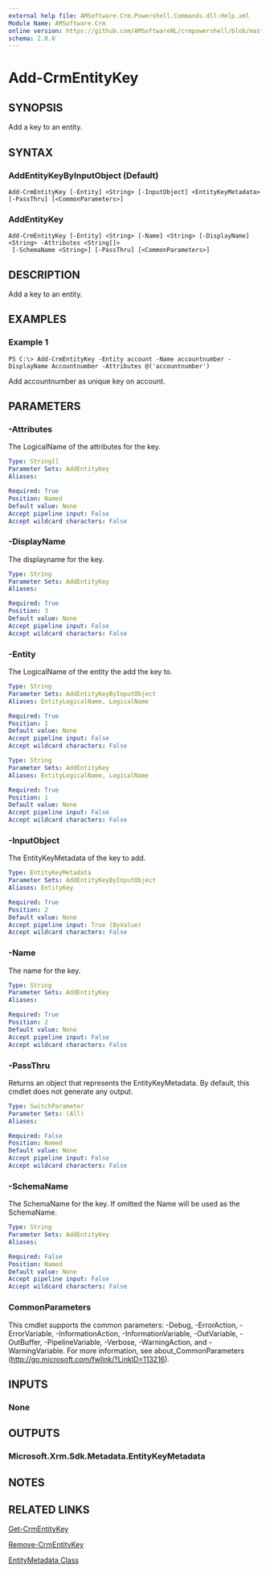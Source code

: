 ```yaml
---
external help file: AMSoftware.Crm.Powershell.Commands.dll-Help.xml
Module Name: AMSoftware.Crm
online version: https://github.com/AMSoftwareNL/crmpowershell/blob/master/docs/Add-CrmEntityKey.md
schema: 2.0.0
---
```


# Add-CrmEntityKey

## SYNOPSIS
Add a key to an entity.

## SYNTAX

### AddEntityKeyByInputObject (Default)
```
Add-CrmEntityKey [-Entity] <String> [-InputObject] <EntityKeyMetadata> [-PassThru] [<CommonParameters>]
```

### AddEntityKey
```
Add-CrmEntityKey [-Entity] <String> [-Name] <String> [-DisplayName] <String> -Attributes <String[]>
 [-SchemaName <String>] [-PassThru] [<CommonParameters>]
```

## DESCRIPTION
Add a key to an entity.

## EXAMPLES

### Example 1
```
PS C:\> Add-CrmEntityKey -Entity account -Name accountnumber -DisplayName Accountnumber -Attributes @('accountnumber')
```

Add accountnumber as unique key on account.

## PARAMETERS

### -Attributes
The LogicalName of the attributes for the key.

```yaml
Type: String[]
Parameter Sets: AddEntityKey
Aliases: 

Required: True
Position: Named
Default value: None
Accept pipeline input: False
Accept wildcard characters: False
```

### -DisplayName
The displayname for the key.

```yaml
Type: String
Parameter Sets: AddEntityKey
Aliases: 

Required: True
Position: 3
Default value: None
Accept pipeline input: False
Accept wildcard characters: False
```

### -Entity
The LogicalName of the entity the add the key to.

```yaml
Type: String
Parameter Sets: AddEntityKeyByInputObject
Aliases: EntityLogicalName, LogicalName

Required: True
Position: 1
Default value: None
Accept pipeline input: False
Accept wildcard characters: False
```

```yaml
Type: String
Parameter Sets: AddEntityKey
Aliases: EntityLogicalName, LogicalName

Required: True
Position: 1
Default value: None
Accept pipeline input: False
Accept wildcard characters: False
```

### -InputObject
The EntityKeyMetadata of the key to add.

```yaml
Type: EntityKeyMetadata
Parameter Sets: AddEntityKeyByInputObject
Aliases: EntityKey

Required: True
Position: 2
Default value: None
Accept pipeline input: True (ByValue)
Accept wildcard characters: False
```

### -Name
The name for the key.

```yaml
Type: String
Parameter Sets: AddEntityKey
Aliases: 

Required: True
Position: 2
Default value: None
Accept pipeline input: False
Accept wildcard characters: False
```

### -PassThru
Returns an object that represents the EntityKeyMetadata. By default, this cmdlet does not generate any output.

```yaml
Type: SwitchParameter
Parameter Sets: (All)
Aliases: 

Required: False
Position: Named
Default value: None
Accept pipeline input: False
Accept wildcard characters: False
```

### -SchemaName
The SchemaName for the key. If omitted the Name will be used as the SchemaName.

```yaml
Type: String
Parameter Sets: AddEntityKey
Aliases: 

Required: False
Position: Named
Default value: None
Accept pipeline input: False
Accept wildcard characters: False
```

### CommonParameters
This cmdlet supports the common parameters: -Debug, -ErrorAction, -ErrorVariable, -InformationAction, -InformationVariable, -OutVariable, -OutBuffer, -PipelineVariable, -Verbose, -WarningAction, and -WarningVariable. For more information, see about_CommonParameters (http://go.microsoft.com/fwlink/?LinkID=113216).

## INPUTS

### None

## OUTPUTS

### Microsoft.Xrm.Sdk.Metadata.EntityKeyMetadata

## NOTES

## RELATED LINKS

[Get-CrmEntityKey](Get-CrmEntityKey.md)

[Remove-CrmEntityKey](Remove-CrmEntityKey.md)

[EntityMetadata Class](https://msdn.microsoft.com/library/microsoft.xrm.sdk.metadata.entitymetadata.aspx)
